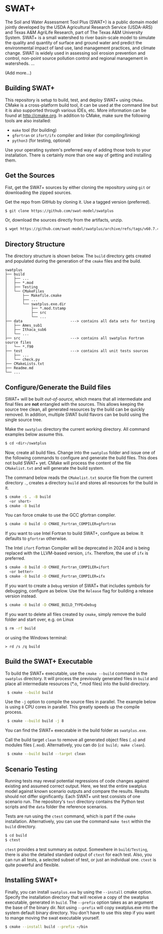 # SWAT+

The Soil and Water Assessment Tool Plus (SWAT+) is a public domain model jointly developed by the USDA Agricultural Research Service (USDA-ARS) and Texas A&M AgriLife Research, part of The Texas A&M University System. SWAT+ is a small watershed to river basin-scale model to simulate the quality and quantity of surface and ground water and predict the environmental impact of land use, land management practices, and climate change. SWAT is widely used in assessing soil erosion prevention and control, non-point source pollution control and regional management in watersheds.
...

(Add more...)

## Building SWAT+

This repository is setup to build, test, and deploy SWAT+ using `CMake`. CMake is a cross-platform build tool, it can be used at the command line but it is also supported through various IDEs, etc. More information can be found at http://cmake.org. In addition to CMake, make sure the following tools are also installed:

* `make` tool (for building)
* `gfortran` or `ifort/ifx` compiler and linker (for compiling/linking)
* `python3` (for testing, optional)

Use your operating system's preferred way of adding those tools to your installation. There is certainly more than one way of getting and installing them.

## Get the Sources

Fist, get the SWAT+ sources by either cloning the repository using `git` or downloading the zipped sources.

Get the repo from GitHub by cloning it. Use a tagged version (preferred).

```bash
$ git clone https://github.com/swat-model/swatplus
```

Or, download the sources directly from the artifacts, unzip.

```bash
$ wget https://github.com/swat-model/swatplus/archive/refs/tags/v60.7.4.zip
```

## Directory Structure

The directory structure is shown below. The `build` directory gets created and populated during the generation of the `cmake` files and the build.

```
swatplus
├── build
│   ├── ...
│   ├── *.mod
│   ├── Testing
│   └── CMakeFiles
│       ├── Makefile.cmake
│       ├── ...
│       └── swatplus.exe.dir
│           ├── *.mod.tstamp
│           ├── src
│           └── ...
├── data                      ---> contains all data sets for testing
│   ├── Ames_sub1
│   ├── Ithaca_sub6
│   └── ...
├── src                       ---> contains all swatplus Fortran source files
│   └── *.f90
├── test                      ---> contains all unit tests sources
│   ├── ...
│   └── check.py
├── CMakeLists.txt
├── Readme.md
└── ...
```

## Configure/Generate the Build files

SWAT+ will be built *out-of-source*, which means that all intermediate and final files are __not__ entangled with the sources. This allows keeping the source tree clean, all generated resources by the build can be quickly removed. In addition, multiple SWAT build flavors can be build using the single source tree.

Make the `swatplus` directory the current working directory. All command examples below assume this.

```bash
$ cd <dir>/swatplus
```

Now, create all build files. Change into the `swatplus` folder and issue one of the following commands to configure and generate the build files. This does not build SWAT+ yet. CMake will process the content of the file `CMakelist.txt` and will generate the build system.

The command below reads the `CMakelist.txt` source file from the current directory `.`, creates a directory `build` and stores all resources for the build in it.

```bash
$ cmake -S . -B build
  <or short>
$ cmake -B build
```

You can force cmake to use the GCC gfortran compiler.

```bash
$ cmake -B build -D CMAKE_Fortran_COMPILER=gfortran
```

If you want to use Intel Fortran to build SWAT+, configure as below. It defaults to `gfortran` otherwise.

The Intel `ifort` Fortran Compiler will be deprecated in 2024 and is being replaced with the LLVM-based version, `ifx`. Therefore, the use of `ifx` is preferred.

```bash
$ cmake -B build -D CMAKE_Fortran_COMPILER=ifort
  <or better>
$ cmake -B build -D CMAKE_Fortran_COMPILER=ifx
```

If you want to create a `Debug` version of SWAT+ that includes symbols for debugging, configure as below. Use the `Release` flag for building a release version instead.

```bash
$ cmake -B build -D CMAKE_BUILD_TYPE=Debug
```

If you want to delete all files created by `cmake`, simply remove the build folder and start over, e.g. on Linux

```bash
$ rm -rf build
```

or using the Windows terminal:

```
> rd /s /q build
```

## Build the SWAT+ Executable

To build the SWAT+ executable, use the `cmake --build` command in the `swatplus` directory. It will process the previously generated files in `build` and place all intermediate resources (*.o, *.mod files) into the build directory.

```bash
 $ cmake --build build
```

Use the `-j` option to compile the source files in parallel. The example below is using `8` CPU cores in parallel. This greatly speeds up the compile process.

```bash
 $ cmake --build build -j 8
```

You can find the SWAT+ executable in the build folder as `swatplus.exe`.

Call the build target `clean` to remove all generated object files (`.o`) and modules files (`.mod`). Alternatively, you can do (`cd build; make clean`).

```bash
 $ cmake --build build --target clean
```

## Scenario Testing

Running tests may reveal potential regressions of code changes against existing and assumed correct output. Here, we test the entire swatplus model against known scenario outputs and compare the results. Results should not differ significantly. Each SWAT+ unit test consists of one scenario run. The repository's `test` directory contains the Python test scripts and the `data` folder the reference scenarios.

Tests are run using the `ctest` command, which is part if the `cmake` installation. Alternatively, you can use the command `make test` within the `build` directory.

```bash
$ cd build
$ ctest
```

`ctest` provides a test summary as output. Somewhere in `build/Testing`, there is also the detailed standard output of `ctest` for each test. Also, you can run all tests, a selected subset of test, or just an individual one. `ctest` is quite powerful and flexible.

## Installing SWAT+

Finally, you can install `swatplus.exe` by using the `--install` cmake option. Specify the installation directory that will receive a copy of the  swatplus executable, generated in `build`. The `--prefix` option takes as an argument the base of the binary dir. Not using `--prefix` will copy swatplus.exe into the system default binary directory. You don't have to use this step if you want to mange moving the swat executable yourself.

```bash
$ cmake --install build --prefix ~/bin
```
